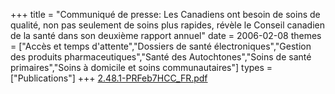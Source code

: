 +++
title = "Communiqué de presse: Les Canadiens ont besoin de soins de qualité, non pas seulement de soins plus rapides, révèle le Conseil canadien de la santé dans son deuxième rapport annuel"
date = 2006-02-08
themes = ["Accès et temps d'attente","Dossiers de santé électroniques","Gestion des produits pharmaceutiques","Santé des Autochtones","Soins de santé primaires","Soins à domicile et soins communautaires"]
types = ["Publications"]
+++
[2.48.1-PRFeb7HCC\_FR.pdf](/files/2.48.1-PRFeb7HCC_FR.pdf)

